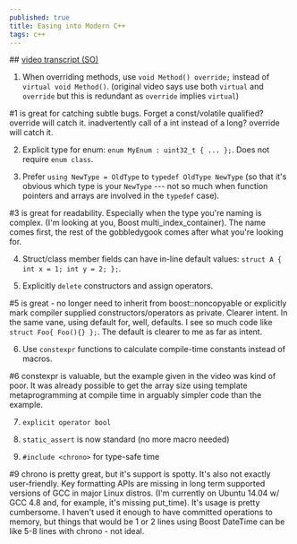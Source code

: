 ```yaml
---
published: true
title: Easing into Modern C++
tags: c++
---
```

## [video transcript (SO)](https://news.ycombinator.com/item?id=17870409)

1. When overriding methods, use `void Method() override;` instead of `virtual void Method()`. (original video says use both `virtual` and `override` but this is redundant as `override` implies `virtual`)

#1 is great for catching subtle bugs. Forget a const/volatile qualified? override will catch it. inadvertently call of a int instead of a long? override will catch it.

2. Explicit type for enum: `enum MyEnum : uint32_t { ... };`. Does not require `enum class`.

3. Prefer `using NewType = OldType` to `typedef OldType NewType` (so that it's obvious which type is your `NewType` --- not so much when function pointers and arrays are involved in the `typedef` case).

#3 is great for readability. Especially when the type you're naming is complex. (I'm looking at you, Boost multi_index_container). The name comes first, the rest of the gobbledygook comes after what you're looking for.

4. Struct/class member fields can have in-line default values: `struct A { int x = 1; int y = 2; };`.

5. Explicitly `delete` constructors and assign operators.

#5 is great - no longer need to inherit from boost::noncopyable or explicitly mark compiler supplied constructors/operators as private. Clearer intent. In the same vane, using default for, well, defaults. I see so much code like `struct Foo{ Foo(){} };`. The default is clearer to me as far as intent.

6. Use `constexpr` functions to calculate compile-time constants instead of macros.

#6 constexpr is valuable, but the example given in the video was kind of poor. It was already possible to get the array size using template metaprogramming at compile time in arguably simpler code than the example.

7. `explicit operator bool`

8. `static_assert` is now standard (no more macro needed)

9. `#include <chrono>` for type-safe time

#9 chrono is pretty great, but it's support is spotty. It's also not exactly user-friendly. Key formatting APIs are missing in long term supported versions of GCC in major Linux distros. (I'm currently on Ubuntu 14.04 w/ GCC 4.8 and, for example, it's missing put_time). It's usage is pretty cumbersome. I haven't used it enough to have committed operations to memory, but things that would be 1 or 2 lines using Boost DateTime can be like 5-8 lines with chrono - not ideal.

